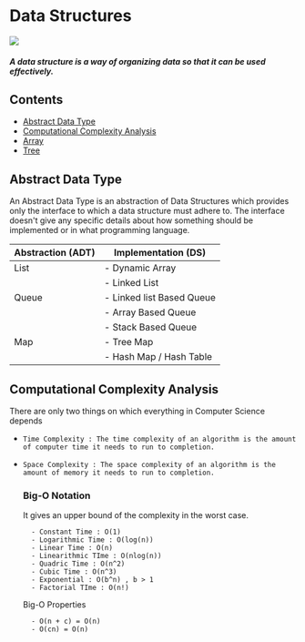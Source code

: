 # Data Structures
![](../images/ds.png)

#### *A data structure is a way of organizing data so that it can be used effectively.*

## Contents

- [Abstract Data Type](https://github.com/ramanaditya/data-structure-and-algorithms/tree/master/DataStructures#abstract-data-type)
- [Computational Complexity Analysis](https://github.com/ramanaditya/data-structure-and-algorithms/tree/master/DataStructures#computational-complexity-analysis)
- [Array](https://github.com/ramanaditya/data-structure-and-algorithms/tree/master/DataStructures/Array)
- [Tree](https://github.com/ramanaditya/data-structure-and-algorithms/tree/master/DataStructures/tree)

## Abstract Data Type
An Abstract Data Type is an abstraction of Data Structures which provides only the interface to which a data structure must adhere to.
The interface doesn't give any specific details about how something should be implemented or in what programming language. 

| Abstraction (ADT) | Implementation (DS) |
| --- | --- |
| List | - Dynamic Array |
| | - Linked List |
| Queue | - Linked list Based Queue |
| | - Array Based Queue |
| | - Stack Based Queue |
| Map | - Tree Map |
| | - Hash Map / Hash Table |

## Computational Complexity Analysis
There are only two things on which everything in Computer Science depends
- ```Time Complexity : The time complexity of an algorithm is the amount of computer time it needs to run to completion. ``` 
- ```Space Complexity : The space complexity of an algorithm is the amount of memory it needs to run to completion. ``` 

    ### Big-O Notation
    It gives an upper bound of the complexity in the worst case. 
    
        - Constant Time : O(1)
        - Logarithmic Time : O(log(n))
        - Linear Time : O(n)
        - Linearithmic TIme : O(nlog(n))
        - Quadric Time : O(n^2)
        - Cubic Time : O(n^3)
        - Exponential : O(b^n) , b > 1
        - Factorial TIme : O(n!)
        
    Big-O Properties
    
        - O(n + c) = O(n)
        - O(cn) = O(n)
